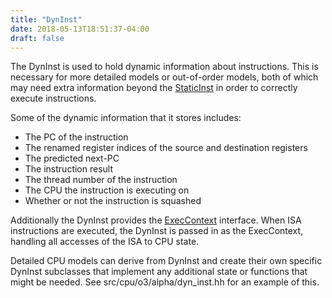 ```yaml
---
title: "DynInst"
date: 2018-05-13T18:51:37-04:00
draft: false
---
```


The DynInst is used to hold dynamic information about instructions. This
is necessary for more detailed models or out-of-order models, both of
which may need extra information beyond the
[StaticInst](StaticInst "wikilink") in order to correctly execute
instructions.

Some of the dynamic information that it stores includes:

  - The PC of the instruction
  - The renamed register indices of the source and destination registers
  - The predicted next-PC
  - The instruction result
  - The thread number of the instruction
  - The CPU the instruction is executing on
  - Whether or not the instruction is squashed

Additionally the DynInst provides the
[ExecContext](Execution_Basics#ExecContext "wikilink") interface. When
ISA instructions are executed, the DynInst is passed in as the
ExecContext, handling all accesses of the ISA to CPU state.

Detailed CPU models can derive from DynInst and create their own
specific DynInst subclasses that implement any additional state or
functions that might be needed. See src/cpu/o3/alpha/dyn_inst.hh for an
example of this.

